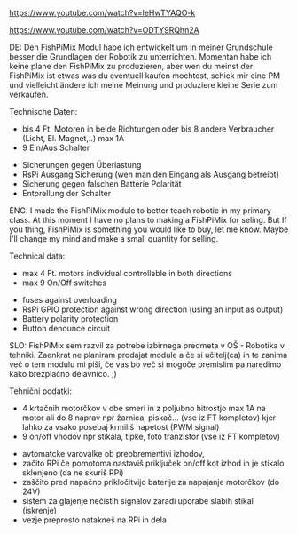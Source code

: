 https://www.youtube.com/watch?v=leHwTYAQO-k

https://www.youtube.com/watch?v=ODTY9RQhn2A

DE:
Den FishPiMix Modul habe ich entwickelt um in meiner Grundschule besser die Grundlagen der Robotik zu unterrichten. Momentan habe ich keine plane den FishPiMix zu produzieren, aber wen du meinst der FishPiMix ist etwas was du eventuell kaufen mochtest, schick mir eine PM und vielleicht ändere ich meine Meinung und produziere kleine Serie zum verkaufen.

Technische Daten:
* bis 4 Ft. Motoren in beide Richtungen oder bis 8 andere Verbraucher (Licht, El. Magnet,..) max 1A
* 9 Ein/Aus Schalter
+ Sicherungen gegen Überlastung
+ RsPi Ausgang Sicherung (wen man den Eingang als Ausgang betreibt)
+ Sicherung gegen falschen Batterie Polarität
+ Entprellung der Schalter 

ENG:
I made the FishPiMix module to better teach robotic in my primary class. At this moment I have no plans to making a FishPiMix for seling. But If you thing, FishPiMix is something you would like to buy, let me know. Maybe I'll change my mind and make a small quantity for selling. 

Technical data:
* max 4 Ft. motors individual controllable in both directions
* max 9 On/Off switches
+ fuses against overloading
+ RsPi GPIO protection against wrong direction (using an input as output)
+ Battery polarity protection
+ Button denounce circuit

SLO:
FishPiMix sem razvil za potrebe izbirnega predmeta v OŠ - Robotika v tehniki. Zaenkrat ne planiram prodajat module a če si učitelj(ca) in te zanima več o tem modulu mi piši, če vas bo več si mogoče premislim pa naredimo kako brezplačno delavnico. ;)

Tehnični podatki:
* 4 krtačnih motorčkov v obe smeri in z poljubno hitrostjo max 1A na motor
ali do 8 naprav npr žarnica, piskač... (vse iz FT kompletov) kjer lahko za vsako posebaj krmiliš napetost (PWM signal)
 * 9 on/off vhodov npr stikala, tipke, foto tranzistor (vse iz FT kompletov)
+ avtomatcke varovalke ob preobrementivi izhodov,
+ začito RPi če pomotoma nastaviš priključek on/off kot izhod in je stikalo sklenjeno (da ne skuriš RPi)
+ zaščito pred napačno prikločitvijo baterije za napajanje motorčkov (do 24V)
+ sistem za glajenje nečistih signalov zaradi uporabe slabih stikal (iskrenje)
+ vezje preprosto natakneš na RPi in dela


